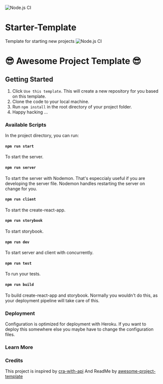 ![Node.js CI](https://github.com/boldCM/Starter-Template/workflows/Node.js%20CI/badge.svg)

# Starter-Template

Template for starting new projects
![Node.js CI](https://github.com/mhstrkmp/awesome-project-template/workflows/Node.js%20CI/badge.svg)

# 😎 Awesome Project Template 😎

## Getting Started

1. Click `Use this template`. This will create a new repository for you based on this template.
2. Clone the code to your local machine.
3. Run `npm install` in the root directory of your project folder.
4. Happy hacking ...

### Available Scripts

In the project directory, you can run:

#### `npm run start`

To start the server.

#### `npm run server`

To start the server with Nodemon. That's especcialy useful if you are developing the server file. Nodemon handles restarting the server on change for you.

#### `npm run client`

To start the create-react-app.

#### `npm run storybook`

To start storybook.

#### `npm run dev`

To start server and client with concurrently.

#### `npm run test`

To run your tests.

#### `npm run build`

To build create-react-app and storybook. Normally you wouldn't do this, as your deployment pipeline will take care of this.

### Deployment

Configuration is optimized for deployment with Heroku. If you want to deploy this somewhere else you maybe have to change the configuration files.

### Learn More

### Credits

This project is inspired by [cra-with-api](https://github.com/lmachens/cra-with-api)
And ReadMe by [awesome-project-template](https://github.com/mhstrkmp/awesome-project-template)
